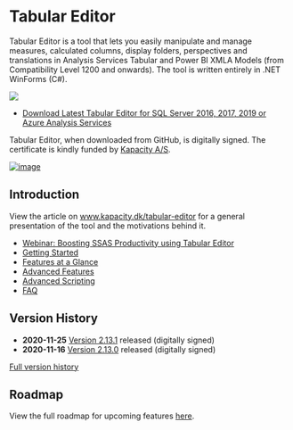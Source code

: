 # Tabular Editor
Tabular Editor is a tool that lets you easily manipulate and manage measures, calculated columns, display folders, perspectives and translations in Analysis Services Tabular and Power BI XMLA Models (from Compatibility Level 1200 and onwards). The tool is written entirely in .NET WinForms (C#).

![](https://raw.githubusercontent.com/otykier/TabularEditor/master/Documentation/Main%20UI%202_1.png)

* [Download Latest Tabular Editor for SQL Server 2016, 2017, 2019 or Azure Analysis Services](../../../releases/latest)

Tabular Editor, when downloaded from GitHub, is digitally signed. The certificate is kindly funded by [Kapacity A/S](https://www.kapacity.dk).

[![image](https://user-images.githubusercontent.com/8976200/80921541-5383e980-8d77-11ea-90cd-7d32a2de5dca.png)](https://www.kapacity.dk)

## Introduction
View the article on www.kapacity.dk/tabular-editor for a general presentation of the tool and the motivations behind it.

* [Webinar: Boosting SSAS Productivity using Tabular Editor](https://www.youtube.com/watch?v=UENChJ_IfRw&feature=youtu.be&t=453)
* [Getting Started](../../../wiki/Getting-Started)
* [Features at a Glance](../../../wiki/Features-at-a-glance)
* [Advanced Features](../../../wiki/Advanced-Features)
* [Advanced Scripting](../../../wiki/Advanced-Scripting)
* [FAQ](../../../wiki/FAQ)

## Version History

* **2020-11-25** [Version 2.13.1](../../../releases/tag/2.13.1) released (digitally signed)
* **2020-11-16** [Version 2.13.0](../../../releases/tag/2.13.0) released (digitally signed)

[Full version history](/VersionHistory.md)


## Roadmap

View the full roadmap for upcoming features [here](https://github.com/otykier/TabularEditor/wiki/Roadmap).
